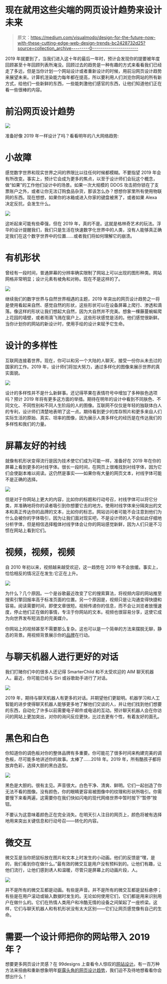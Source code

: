 # 现在就用这些尖端的网页设计趋势来设计未来

> 原文：<https://medium.com/visualmodo/design-for-the-future-now-with-these-cutting-edge-web-design-trends-bc2428732d25?source=collection_archive---------0----------------------->

2019 年就要到了，当我们进入这十年的最后一年时，预计会发现你的提要被年度回顾甚至十年回顾列表所淹没。回顾过去的趋势是一种有趣的方式来看看我们已经走了多远，但是当你计划一个网站设计或者重新设计的时候，用前沿网页设计趋势来展望未来。计算机渲染能力每年都在提高，所以要利用人们浏览你网站的所有新方式，给他们一些新鲜的东西，一些能刺激他们感官的东西，让他们知道他们正在看一些很棒的内容。

# 前沿网页设计趋势

![](img/3939c5faf10aa910336efafb51c56e8e.png)

准备好像 2019 年一样设计了吗？看看明年的八大网络趋势:

# 小故障

感觉数字世界和现实世界之间的界限比以往任何时候都模糊。不要指望 2019 年会有所改变。事实上，预计它会成为更多的焦点，以至于设计师们会玩这个概念，做“如果”的工作他们设计中的场景。如果一次大规模的 DDOS 攻击把你锁在了支票账户之外，或者让你无法订购食品杂货，那该怎么办？想想你家里所有使用物联网的东西。现在想想，如果你的冰箱或进入你家的键盘被黑了，或者如果 Alexa 决定反抗，会发生什么。

![](img/d3d865454ce4cc84a39a33ce12c9fe98.png)

这听起来可能有些牵强，但在 2019 年，真的不是。这就是格林奇艺术的玩法。浮华的设计提醒我们，我们只是生活在快速数字化世界中的人类，没有人能够真正确定我们在这个数字世界中的位置……或者我们将如何理解它的崩溃。

# 有机形状

曾经有一段时间，普通屏幕的分辨率确实限制了网站上可以出现的图形种类。网站网格非常明显；设计元素有棱角和对称。现在不是这样的了。

![](img/22bc55d4dfe9c57fbf85b5dfdf509da8.png)

继续我们的数字世界与自然世界相遇的主题，2019 年突出的网页设计趋势之一将是使用看起来自然、感觉自然的形状，这些形状可以在设备屏幕上爬行、渗透和滴落。像这样的形状让我们想起大自然，因为大自然并不完美。想象一棵藤蔓蜿蜒爬上花园的墙壁，或者雨滴飞溅在窗户上。这些形状感觉是活的。他们感觉很新鲜。当你计划你的网站的新设计时，使用手绘的设计来赋予它生命。

# 设计的多样性

互联网连接着世界。现在，你可以和另一个大陆的人聊天，接受一份你从未去过的国家的工作。2019 年，设计师们将加大努力，通过多样化的图像来展示世界的真实面貌。

![](img/ad5ebf542483209af87b2bd11443241a.png)

设计的多样性并不是什么新鲜事。还记得苹果在表情符号中增加了多种肤色选项吗？预计 2019 年将有更多这方面的举措。期待在明年的设计中看到不同肤色、不同文化、不同性别和不同人生阶段的人的图像。互联网不仅仅是年轻的独联体白人的专利，设计师们清楚地表明了这一点。期待看到更少的库存照片和更多来自人们实际生活的原始、真实、坦率的图像，因为展示人类多样化的经历是在传达我们的多样性和我们的力量。

# 屏幕友好的衬线

就像有机形状变得流行是因为技术使它们成为可能一样，准备好在 2019 年在你的屏幕上看到更多的衬线字体。很长一段时间，在网页上很难找到衬线字体，因为它们会使副本难以阅读。这仍然是事实——如果你有大量的网页文本，衬线字体可能不是正确的选择。

![](img/ce5465eb89e21cc746e4141ba99caf05.png)

但是对于你网站上更大的内容，比如你的标题和行动号召，衬线字体可以将它分类，并准确地将你的读者吸引到你想要它去的地方。使用衬线字体来分隔突出的文本和真正传达你的品牌的文本，比如你的标志。网站访问者可能不会注意到他们为什么会被你的字体吸引，因为让我们面对现实吧，不是设计师的人不会如此仔细地分析字体，但是相信选择粗体衬线字体会让你的网站感觉新鲜，因为人们只是不习惯在网站上看到它们。

# 视频，视频，视频

自 2010 年初以来，视频越来越受欢迎，这一趋势在 2019 年不会放缓。事实上，恰恰相反的情况正在发生:它正在上升。

![](img/cb8e686da2f348c4779c9b378c8334bb.png)

为什么？几个原因。一个是谷歌最近改变了它的搜索算法，将视频内容的网站推至搜索引擎回报率高于标准页面的位置。另一个原因是，视频只是让沟通变得快捷和容易。阅读需要时间，即使文章很短。视频传递你的信息，而不会让浏览者放慢速度，停止他们正在做的事情，专注于你网站的文本。视频也很容易分享，这使它成为向世界发布短消息的完美媒介。

你网站上的视频甚至不需要那么复杂。这也可以是一个简单的方法来摆脱无聊，静态的背景。用视频背景展示你的[品牌](https://visualmodo.com/blog/)在行动。

# 与聊天机器人进行更好的对话

我们打赌你们中的很多人还记得 SmarterChild 和不太受欢迎的 AIM 聊天机器人。最近，你可能已经与 Siri 或谷歌助手进行了对话。

![](img/fc2b8f36b0a08cd34bc6e8587ed87f71.png)

2019 年，期待与聊天机器人有更多的对话。并期望他们更聪明。机器学习和人工智能的进步使得聊天机器人能够更多地了解他们交谈的人，并让他们找到他们想要的东西，自动化了许多以前需要电子邮件或电话的互动。预计聊天机器人会在你访问的网站上更加突出，对你的询问反应更快，比过去更有个性，有着友好的面孔。

# 黑色和白色

你知道你的调色板对你的整体品牌有多重要。你可能花了很多时间来构建完美的调色板，尽可能多地讲述你的故事。太棒了……2018 年。2019 年，所有酷孩子都将放弃色彩，选择大胆的黑白造型。

![](img/348271ccdab900f66b7c0d6be51077b6.png)

黑色是大胆的。很有主见。声音很大。白色干净、清爽、鲜明。它们一起创造了你无法不看的图像。没有颜色，你的眼睛更容易被图像中的纹理和形状所吸引。你需要慢下来看两遍，这需要你在我们快如闪电的现代网络世界中暂时按下“暂停”按钮。

不要认为这意味着颜色正在完全消失。在明天引人注目的网页上，颜色将被有选择地用来突出关键信息和行动号召——转化的内容。

# 微交互

微交互是当你把鼠标放在图片和文本上时发生的小动画。他们的反馈是“嘿，是的，我们看到你在做什么。”最有效的微交互是用户没有预料到的。让他们有趣，让他们流行，让他们感到诱人和温暖，尽管只是屏幕上的动画片段，人。

![](img/b186dd89328893a77a71ee7e2d5f7d75.png)

并不是所有的微交互都是动画。有些是声音。并不是所有的微交互都是鼠标悬停；有些是在用户滚动或输入数据时发生的。无论如何使用它们，它们都是用来识别用户在做什么的。它们在热情人类用户和冷酷无情的设备之间架起了一座桥梁。这样，它们与聊天机器人和有机形状没有太大区别——它们让网页感觉像有自己的生命。

# 需要一个设计师把你的网站带入 2019 年？

想要更多网页设计灵感？在 99designs 上查看令人惊叹的[网站设计](https://99designs.com/web-design)。有一百万种方法来扭曲和重新想象明年[崭露头角的网页设计趋势](https://99designs.com/blog/trends/web-design-trends-2019/)，我们迫不及待地想看看你会想出什么！